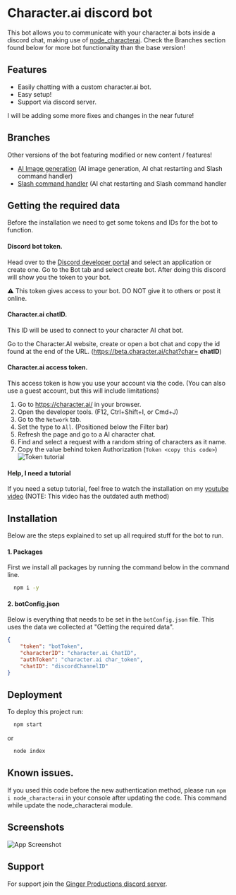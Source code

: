 # Character.ai discord bot

This bot allows you to communicate with your character.ai bots inside a discord chat, making use of [node_characterai](https://github.com/realcoloride/node_characterai).
Check the Branches section found below for more bot functionality than the base version!

## Features

- Easily chatting with a custom character.ai bot.
- Easy setup!
- Support via discord server.

I will be adding some more fixes and changes in the near future!

## Branches
Other versions of the bot featuring modified or new content / features!
- [AI Image generation](https://github.com/JaimyTuin223/character.ai-bot/tree/image-generation) (AI image generation, AI chat restarting and Slash command handler)
- [Slash command handler](https://github.com/JaimyTuin223/character.ai-bot/tree/slash-command-handler) (AI chat restarting and Slash command handler


## Getting the required data
Before the installation we need to get some tokens and IDs for the bot to function.

#### Discord bot token.
Head over to the [Discord developer portal](https://discord.com/developers/applications) and select an application or create one. Go to the Bot tab and select create bot. After doing this discord will show you the token to your bot.

⚠ This token gives access to your bot. DO NOT give it to others or post it online.

#### Character.ai chatID.
This ID will be used to connect to your character AI chat bot. 

Go to the Character.AI website, create or open a bot chat and copy the id found at the end of the URL. (https://beta.character.ai/chat?char= **chatID**)

#### Character.ai access token.
This access token is how you use your account via the code. (You can also use a guest account, but this will include limitations)

1. Go to https://character.ai/ in your browser. 
2. Open the developer tools. (F12, Ctrl+Shift+I, or Cmd+J)
3. Go to the `Network` tab.
4. Set the type to `All`. (Positioned below the Filter bar)
5. Refresh the page and go to a AI character chat.
6. Find and select a request with a random string of characters as it name.
7. Copy the value behind token Authorization (`Token <copy this code>`)
![Token tutorial](https://spud.jaimytuin.com/media/projectShowcase/CAI_token_tutorial.png)

#### Help, I need a tutorial
If you need a setup tutorial, feel free to watch the installation on my [youtube video](https://www.youtube.com/watch?v=opzsBka7vkk) (NOTE: This video has the outdated auth method)

## Installation

Below are the steps explained to set up all required stuff for the bot to run.

#### 1. Packages
First we install all packages by running the command below in the command line.
```bash
  npm i -y
```

#### 2. botConfig.json
Below is everything that needs to be set in the `botConfig.json` file. This uses the data we collected at "Getting the required data".
```json
{
    "token": "botToken",
    "characterID": "character.ai ChatID",
    "authToken": "character.ai char_token",
    "chatID": "discordChannelID"
}
```
## Deployment

To deploy this project run:

```bash
  npm start
```
or
```bash
  node index
```

## Known issues.
If you used this code before the new authentication method, please run `npm i node_characterai` in your console after updating the code. This command while update the node_characterai module.

## Screenshots

![App Screenshot](https://i.imgur.com/mCjH1Kw.png)



## Support

For support join the [Ginger Productions discord server](https://discord.gg/8KxqWAKCPe). 
